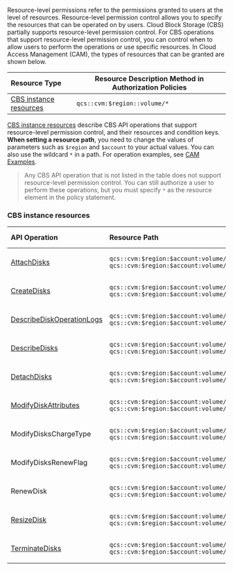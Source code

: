 Resource-level permissions refer to the permissions granted to users at the level of resources. Resource-level permission control allows you to specify the resources that can be operated on by users. Cloud Block Storage (CBS) partially supports resource-level permission control. For CBS operations that support resource-level permission control, you can control when to allow users to perform the operations or use specific resources.
In Cloud Access Management (CAM), the types of resources that can be granted are shown below.

| Resource Type | Resource Description Method in Authorization Policies |
| :-------- | -------------- |
| [CBS instance resources](#CBSCorrelation) | `qcs::cvm:$region::volume/*` |

[CBS instance resources](#CBSCorrelation) describe CBS API operations that support resource-level permission control, and their resources and condition keys. **When setting a resource path**, you need to change the values of parameters such as `$region` and `$account` to your actual values. You can also use the wildcard `*` in a path. For operation examples, see [CAM Examples](https://intl.cloud.tencent.com/document/product/213/10312).
> Any CBS API operation that is not listed in the table does not support resource-level permission control. You can still authorize a user to perform these operations, but you must specify `*` as the resource element in the policy statement.
>

<span id="CBSCorrelation"></span>
### CBS instance resources

| API Operation | Resource Path | Condition Key |
| :-------- | :--------| :------ |
| [AttachDisks](https://intl.cloud.tencent.com/document/product/362/16313) | `qcs::cvm:$region:$account:volume/*`<br>`qcs::cvm:$region:$account:volume/$diskId` | cvm:region<br>cvm:zone<br>cvm:disk_type |
| [CreateDisks](https://intl.cloud.tencent.com/document/product/362/16312) | `qcs::cvm:$region:$account:volume/*`<br>`qcs::cvm:$region:$account:volume/$diskId` | cvm:region<br>cvm:zone<br>cvm:disk_type |
| [DescribeDiskOperationLogs](https://intl.cloud.tencent.com/document/product/362/32170) | `qcs::cvm:$region:$account:volume/*`<br>`qcs::cvm:$region:$account:volume/$diskId` | cvm:region<br>cvm:zone<br>cvm:disk_type |
| [DescribeDisks](https://intl.cloud.tencent.com/document/product/362/16315) | `qcs::cvm:$region:$account:volume/*`<br>`qcs::cvm:$region:$account:volume/$diskId` | cvm:region<br>cvm:zone<br>cvm:disk_type |
| [DetachDisks](https://intl.cloud.tencent.com/document/product/362/16316) | `qcs::cvm:$region:$account:volume/*`<br>`qcs::cvm:$region:$account:volume/$diskId` | cvm:region<br>cvm:zone<br>cvm:disk_type |
| [ModifyDiskAttributes](https://intl.cloud.tencent.com/document/product/362/15659) | `qcs::cvm:$region:$account:volume/*`<br>`qcs::cvm:$region:$account:volume/$diskId` | cvm:region<br>cvm:zone<br>cvm:disk_type |
| ModifyDisksChargeType | `qcs::cvm:$region:$account:volume/*`<br>`qcs::cvm:$region:$account:volume/$diskId` | cvm:region<br>cvm:zone<br>cvm:disk_type |
| ModifyDisksRenewFlag | `qcs::cvm:$region:$account:volume/*`<br>`qcs::cvm:$region:$account:volume/$diskId` | cvm:region<br>cvm:zone<br>cvm:disk_type |
| RenewDisk | `qcs::cvm:$region:$account:volume/*`<br>`qcs::cvm:$region:$account:volume/$diskId` | cvm:region<br>cvm:zone<br>cvm:disk_type |
| [ResizeDisk](https://intl.cloud.tencent.com/document/product/362/16310) | `qcs::cvm:$region:$account:volume/*`<br>`qcs::cvm:$region:$account:volume/$diskId` | cvm:region<br>cvm:zone<br>cvm:disk_type |
| [TerminateDisks](https://intl.cloud.tencent.com/document/product/362/16321) | `qcs::cvm:$region:$account:volume/*`<br>`qcs::cvm:$region:$account:volume/$diskId` | cvm:region<br>cvm:zone<br>cvm:disk_type |








